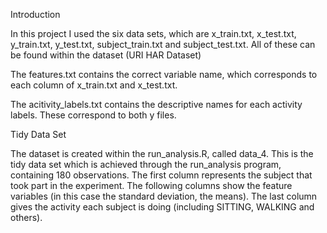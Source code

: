 Introduction 

In this project I used the six data sets, which are x_train.txt, x_test.txt, y_train.txt, y_test.txt, subject_train.txt and subject_test.txt. 
All of these can be found within the dataset (URI HAR Dataset)

The features.txt contains the correct variable name, which corresponds to each column of x_train.txt and x_test.txt. 

The acitivity_labels.txt contains the descriptive names for each activity labels. These correspond to both y files. 

Tidy Data Set

The dataset is created within the run_analysis.R, called data_4. This is the tidy data set which is achieved through the run_analysis program, containing 180 observations. 
The first column represents the subject that took part in the experiment. 
The following columns show the feature variables (in this case the standard deviation, the means). 
The last column gives the activity each subject is doing (including SITTING, WALKING and others).
